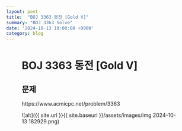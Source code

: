 ```yaml
---
layout: post
title:  "BOJ 3363 동전 [Gold V]"
summary: "BOJ 3363 Solve"
date: '2024-10-13 19:00:00 +0900'
category: blog
---
```


<div style="margin:3em;">
<h1>BOJ 3363 동전 [Gold V]</h1>
<h2>문제</h2>
https://www.acmicpc.net/problem/3363

![alt]({{ site.url }}{{ site.baseurl }}/assets/images/img 2024-10-13 182929.png)
</div>
